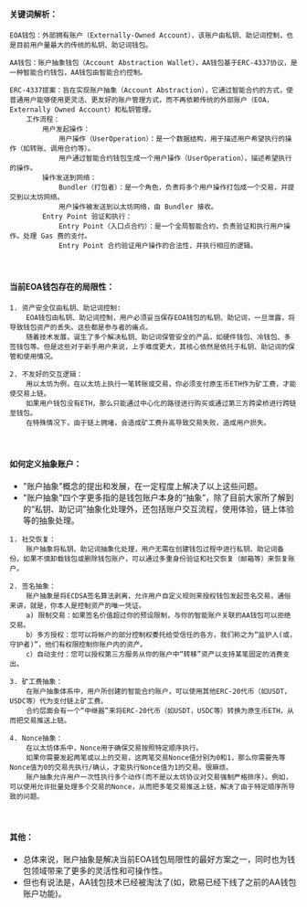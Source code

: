 #### 关键词解析：
```
EOA钱包：外部拥有账户（Externally-Owned Account），该账户由私钥、助记词控制，也是目前用户量最大的传统的私钥、助记词钱包。 

AA钱包：账户抽象钱包（Account Abstraction Wallet），AA钱包基于ERC-4337协议，是一种智能合约钱包，AA钱包由智能合约控制。

ERC-4337提案：旨在实现账户抽象（Account Abstraction），它通过智能合约的方式，使普通用户能够使用更灵活、更友好的账户管理方式，而不再依赖传统的外部账户（EOA，Externally Owned Account）和私钥管理。
    工作流程：
        用户发起操作：
            用户操作（UserOperation）：是一个数据结构，用于描述用户希望执行的操作（如转账、调用合约等）。
            用户通过智能合约钱包生成一个用户操作（UserOperation），描述希望执行的操作。            
        操作发送到网络：
            Bundler（打包者）：是一个角色，负责将多个用户操作打包成一个交易，并提交到以太坊网络。
            用户操作被发送到以太坊网络，由 Bundler 接收。
        Entry Point 验证和执行：
            Entry Point（入口点合约）：是一个全局智能合约，负责验证和执行用户操作。处理 Gas 费的支付。
            Entry Point 合约验证用户操作的合法性，并执行相应的逻辑。            
```


　

#### 当前EOA钱包存在的局限性：
```
1. 资产安全仅由私钥、助记词控制:
    EOA钱包由私钥、助记词控制，用户必须妥当保存EOA钱包的私钥、助记词，一旦泄露，将导致钱包资产的丢失。这些都是参与者的痛点。
    随着技术发展，诞生了多个解决私钥、助记词保管安全的产品，如硬件钱包、冷钱包、多签钱包等。但是这些对于新手用户来说，上手难度更大，其核心依然是依托于私钥、助记词的保管和使用情况。

2. 不友好的交互逻辑：
    用以太坊为例，在以太坊上执行一笔转账或交易，你必须支付原生币ETH作为矿工费，才能使交易上链。
    如果用户钱包没有ETH，那么只能通过中心化的路径进行购买或通过第三方跨梁桥进行跨链至钱包。
    在特殊情况下，由于链上拥堵，会造成矿工费升高导致交易失败，造成用户损失。
```


　

#### 如何定义抽象账户：
- "账户抽象"概念的提出和发展，在一定程度上解决了以上这些问题。
- "账户抽象"四个字更多指的是钱包账户本身的“抽象”，除了目前大家所了解到的“私钥、助记词”抽象化处理外，还包括账户交互流程，使用体验，链上体验等的抽象处理。
```
1. 社交恢复：
    账户抽象将私钥、助记词抽象化处理，用户无需在创建钱包过程中进行私钥、助记词备份。如果不慎卸载钱包或删除钱包账户，可以通过多重身份验证和社交恢复（邮箱等）来恢复账户。

2. 签名抽象：
    账户抽象是将ECDSA签名算法剥离，允许用户自定义规则来授权钱包发起签名交易，通俗来讲，就是，你本人是控制资产的唯一凭证。
    a) 限制交易：如果签名价值超过你的预设限制，与你的智能账户关联的AA钱包可以拒绝交易。
    b）多方授权：您可以将帐户的部分控制权委托给受信任的各方，我们称之为“监护人(或，守护者)”，他们有权限控制你账户内的资产。
    c）自动支付：您可以授权第三方服务从你的账户中“转移”资产以支持某笔固定的消费支出。

3. 矿工费抽象：
    在账户抽象体系中，用户所创建的智能合约账户，可以使用其他ERC-20代币（如USDT，USDC等）代为支付链上矿工费。
    合约层面会有一个“中继器”来将ERC-20代币（如USDT，USDC等）转换为原生币ETH，从而把交易推送上链。

4. Nonce抽象：
    在以太坊体系中，Nonce用于确保交易按照特定顺序执行。
    如果你需要发起两笔或以上的交易，这两笔交易Nonce值分别为0和1，那么你需要先等Nonce值为0的交易先执行/确认，才能执行Nonce值为1的交易。很麻烦。
    账户抽象允许用户一次性执行多个动作(而不是以太坊协议对交易强制严格排序)。例如，可以使用允许批量处理多个交易的Nonce，从而把多笔交易推送上链，解决了由于特定顺序所导致的问题。
```


　

#### 其他：
- 总体来说，账户抽象是解决当前EOA钱包局限性的最好方案之一，同时也为钱包领域带来了更多的灵活性和可操作性。
- 但也有说法是，AA钱包技术已经被淘汰了(如，欧易已经下线了之前的AA钱包账户功能)。